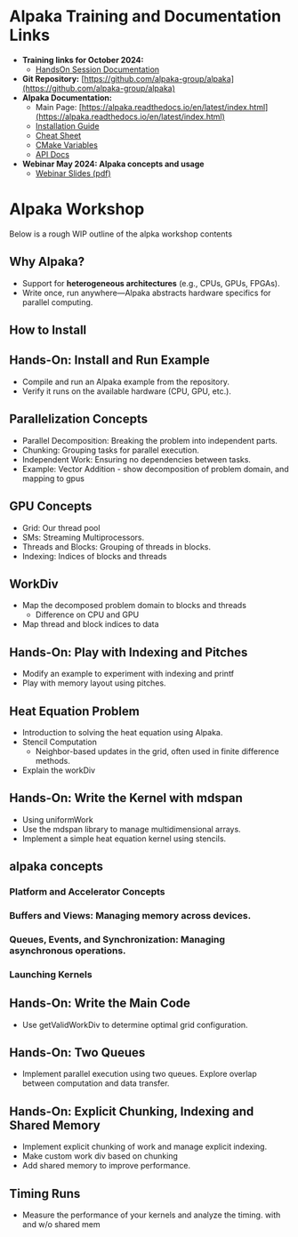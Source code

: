 # Alpaka Training and Documentation Links

- **Training links for October 2024:**
  - [HandsOn Session Documentation](https://github.com/mehmetyusufoglu/alpaka-workshop-slides/blob/workshopOct2024/other-events/2024-October-Workshop/alpaka_merged_with_copy_buttons.md)
- **Git Repository:** [https://github.com/alpaka-group/alpaka](https://github.com/alpaka-group/alpaka)
- **Alpaka Documentation:**
  - Main Page: [https://alpaka.readthedocs.io/en/latest/index.html](https://alpaka.readthedocs.io/en/latest/index.html)
  - [Installation Guide](https://alpaka.readthedocs.io/en/latest/)
  - [Cheat Sheet](https://alpaka.readthedocs.io/en/latest/basic/cheatsheet.html)
  - [CMake Variables](https://alpaka.readthedocs.io/en/latest/advanced/cmake.html)
  - [API Docs](https://alpaka-group.github.io/alpaka/)
- **Webinar May 2024: Alpaka concepts and usage**
  - [Webinar Slides (pdf)](https://github.com/alpaka-group/alpaka-workshop-slides/blob/d40c44081c53041ce618205167c130c973c9b41e/slides-2024/UsingAlpakaForPlasmaPepscWebinar28May2024.pdf)
  

# Alpaka Workshop

Below is a rough WIP outline of the alpka workshop contents

## Why Alpaka?
- Support for **heterogeneous architectures** (e.g., CPUs, GPUs, FPGAs).
- Write once, run anywhere—Alpaka abstracts hardware specifics for parallel computing.

## How to Install

## Hands-On: Install and Run Example

- Compile and run an Alpaka example from the repository.
- Verify it runs on the available hardware (CPU, GPU, etc.).

## Parallelization Concepts
- Parallel Decomposition: Breaking the problem into independent parts.
- Chunking: Grouping tasks for parallel execution.
- Independent Work: Ensuring no dependencies between tasks.
- Example: Vector Addition - show decomposition of problem domain, and mapping to gpus

## GPU Concepts
- Grid: Our thread pool
- SMs: Streaming Multiprocessors.
- Threads and Blocks: Grouping of threads in blocks.
- Indexing: Indices of blocks and threads

## WorkDiv 
- Map the decomposed problem domain to blocks and threads
    - Difference on CPU and GPU
- Map thread and block indices to data

## Hands-On: Play with Indexing and Pitches
- Modify an example to experiment with indexing and printf
- Play with memory layout using pitches.

## Heat Equation Problem
- Introduction to solving the heat equation using Alpaka.
- Stencil Computation
    - Neighbor-based updates in the grid, often used in finite difference methods.
- Explain the workDiv

## Hands-On: Write the Kernel with mdspan
- Using uniformWork
- Use the mdspan library to manage multidimensional arrays.
- Implement a simple heat equation kernel using stencils.

## alpaka concepts
### Platform and Accelerator Concepts
### Buffers and Views: Managing memory across devices.
### Queues, Events, and Synchronization: Managing asynchronous operations.
### Launching Kernels

## Hands-On: Write the Main Code
- Use getValidWorkDiv to determine optimal grid configuration.

## Hands-On: Two Queues
- Implement parallel execution using two queues. Explore overlap between computation and data transfer.

## Hands-On: Explicit Chunking, Indexing and Shared Memory
- Implement explicit chunking of work and manage explicit indexing.
- Make custom work div based on chunking
- Add shared memory to improve performance.

## Timing Runs
- Measure the performance of your kernels and analyze the timing. with and w/o shared mem
